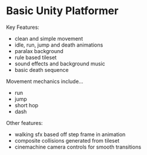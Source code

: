 # Basic Unity Platformer

Key Features:
 - clean and simple movement
 - idle, run, jump and death animations
 - paralax background
 - rule based tileset
 - sound effects and background music
 - basic death sequence

Movement mechanics include...
 - run
 - jump
 - short hop
 - dash
  
Other features:
 - walking sfx based off step frame in animation
 - composite collisions generated from tileset
 - cinemachine camera controls for smooth transitions
